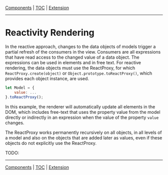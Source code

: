 [Components](composite.md) | [TOC](README.md#reactivity-rendering) | [Extension](extension.md)
- - -

# Reactivity Rendering

In the reactive approach, changes to the data objects of models trigger a
partial refresh of the consumers in the view. Consumers are all expressions that
have read access to the changed value of a data object. The expressions can be
used in elements and in free text. For reactive rendering, the data objects must
use the ReactProxy, for which `ReactProxy.create(object)` or
`Object.prototype.toReactProxy()`, which provides each object instance, are
used.

```javascript
let Model = {
    value: ...
}.toReactProxy();
```

In this example, the renderer will automatically update all elements in the DOM,
which includes free-text that uses the property value from the model directly or
indirectly in an expression when the value of the property `value` changes.

The ReactProxy works permanently recursively on all objects, in all levels of a
model and also on the objects that are added later as values, even if these
objects do not explicitly use the ReactProxy.

TODO:


- - -

[Components](composite.md) | [TOC](README.md#reactivity-rendering) | [Extension](extension.md)

